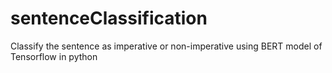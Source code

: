 # sentenceClassification
Classify the sentence as imperative or non-imperative using BERT model of Tensorflow in python
